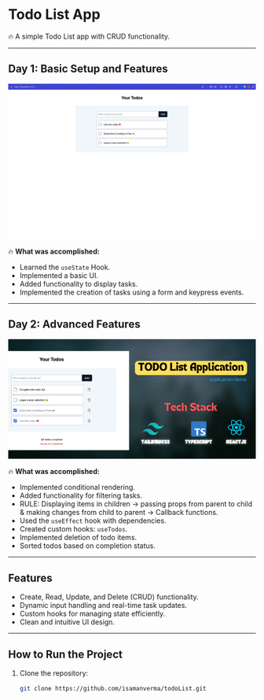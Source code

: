 # Todo List App

🔥 A simple Todo List app with CRUD functionality.

---

## Day 1: Basic Setup and Features

![Todo App Day 1](https://raw.githubusercontent.com/isamanverma/todoList/main/public/assets/images/day1-screenshot.png)

🔥 **What was accomplished:**

- Learned the `useState` Hook.
- Implemented a basic UI.
- Added functionality to display tasks.
- Implemented the creation of tasks using a form and keypress events.

---

## Day 2: Advanced Features

[![Watch the video](https://raw.githubusercontent.com/isamanverma/todoList/main/public/assets/images/video-thumbnail.png)](https://raw.githubusercontent.com/isamanverma/todoList/main/public/assets/videos/screen-recording.mp4)

🔥 **What was accomplished:**

- Implemented conditional rendering.
- Added functionality for filtering tasks.
- RULE: Displaying items in children → passing props from parent to child & making changes from child to parent → Callback functions.
- Used the `useEffect` hook with dependencies.
- Created custom hooks: `useTodos`.
- Implemented deletion of todo items.
- Sorted todos based on completion status.

---

## Features

- Create, Read, Update, and Delete (CRUD) functionality.
- Dynamic input handling and real-time task updates.
- Custom hooks for managing state efficiently.
- Clean and intuitive UI design.

---

## How to Run the Project

1. Clone the repository:
   ```bash
   git clone https://github.com/isamanverma/todoList.git
   ```
